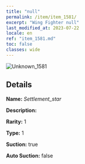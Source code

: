```yaml
---
title: "null"
permalink: /item/item_1581/
excerpt: "Wing Fighter null"
last_modified_at: 2023-07-22
locale: en
ref: "item_1581.md"
toc: false
classes: wide
---
```



 ![Unknown_1581](/images/item/Settlement_star_p.png)



## Details

 **Name:** *Settlement_star* 

 **Description:** 

 **Rarity:** 1 

 **Type:** 1 

 **Suction:** true 

 **Auto Suction:** false 


